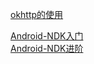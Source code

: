 [okhttp的使用](https://www.imooc.com/learn/764)

[Android-NDK入门](https://www.imooc.com/learn/411)  
[Android-NDK进阶](https://www.imooc.com/learn/918)

